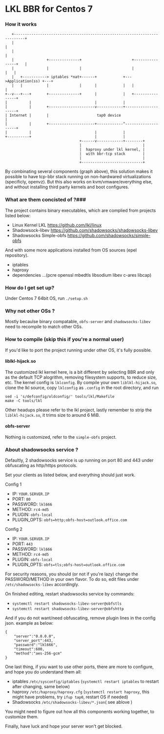 # LKL BBR for Centos 7 #

### How it works ###

```
   +---------------------------------------------------------------------------+
   |                                                                           |
   |                                                                           |
   |               +--------------+                       +----------------+   |
   |               |              |                       |                |   |
   |   +-----------> iptables *nat+------+            +--->Application(ss) +---+
   |   |           |              |      |            |   |                |
+--v---+---+       +--------------+      |            |   +----------------+
|          |                             |            |
|          |       +---------------------v------------+--------------------+
| Internet |       |                      tap0 device                      |
|          |       +---------------------+------------^--------------------+
|          |                             |            |
+----------+                             |            |
                                  +------v------------+--------+
                                  |                            |
                                  |  haproxy under lkl kernel, |
                                  |  with bbr-tcp stack        |
                                  |                            |
                                  +----------------------------+
```

By combinating several components (graph above), this solution makes it possible to have tcp-bbr stack running on non-hardwared virtualizations (specificly, openvz). But this also works on kvm/vmware/everything else, and without installing third party kernels and boot configures.

### What are them concisted of ?###

The project contains binary executables, which are complied from projects listed below:

* Linux Kernel LKL https://github.com/lkl/linux
* Shadowsock-libev https://github.com/shadowsocks/shadowsocks-libev
* Shadowsocks Simple-obfs https://github.com/shadowsocks/simple-obfs

And with some more applications installed from OS sources (epel repository).

* iptables
* haproxy
* dependencies ...(pcre openssl mbedtls libsodium libev c-ares libcap)


### How do I get set up? ###
Under Centos 7 64bit OS, run `./setup.sh`

### Why not other OSs ? ###

Mostly becaulse binary compatable, `obfs-server` and `shadowsocks-libev` need to recompile to match other OSs.

### How to compile (skip this if you're a normal user) ###

If you'd like to port the project running under other OS, it's fully possible.

#### liblkl-hijack.so ####

The customized lkl kernel here, is a bit different by selecting BBR and only as the default TCP alogrithm, removing filesystem supports, to reduce size, etc. The kernel config is `lklconfig`. By compile your own `liblkl-hijack.so`, clone the lkl source, copy `lklconfig` as `.config` in the root directory, and run 

```
sed -i 's/defconfig/oldconfig/' tools/lkl/Makefile
make -C tools/lkl
```

Other headups please refer to the lkl project, lastly remember to strip the `liblkl-hijack.so`, it trims size to around 6 MiB.

#### obfs-server ####

Nothing is customized, refer to the `simple-obfs` project.

### About shadowsocks service ? ###

Defaultly, 2 shadowsocks service is up running on port 80 and 443 under obfuscating as http/https protocols.

Set your clients as listed below, and everything should just work.

Config 1

* IP: `YOUR.SERVER.IP`
* PORT: `80`
* PASSWORD: `lkl666`
* METHOD: `rc4-md5`
* PLUGIN: `obfs-local`
* PLUGIN_OPTS: `obfs=http;obfs-host=outlook.office.com`

Config 2

* IP: `YOUR.SERVER.IP`
* PORT: `443`
* PASSWORD: `lkl666`
* METHOD: `rc4-md5`
* PLUGIN: `obfs-local`
* PLUGIN_OPTS: `obfs=tls;obfs-host=outlook.office.com`

For security reasons, you should (or not if you're lazy) change the PASSWORD/METHOD in your own flavor. To do so, edit files under `/etc/shadowsocks-libev` accordingly.

On finished editing, restart shadowsocks service by commands:

* `systemctl restart shadowsocks-libev-server@obfstls`
* `systemctl restart shadowsocks-libev-server@obfshttp`

And if you do not want/need obfuscating, remove plugin lines in the config json. example as below:
```
{
    "server":"0.0.0.0",
    "server_port":443,
    "password":"lkl666",
    "timeout":600,
    "method":"aes-256-gcm"
}
```

One last thing, if you want to use other ports, there are more to configure, and hope you do understand them all:

* iptables `/etc/sysconfig/iptables` (`systemctl restart iptables` to restart after changing, same below)
* haproxy `/etc/haproxy/haproxy.cfg` (`systemctl restart haproxy`, this might have problems, try `ifup tap0`, restart OS if needed)
* Shadowsocks `/etc/shadowsocks-libev/*.json`( see ablove )

You might need to figure out how all this components working together, to customize them.

Finally, have luck and hope your server won't get blocked.
